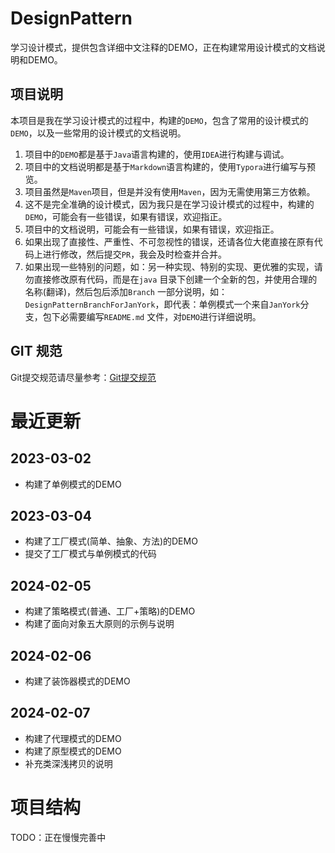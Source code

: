 # DesignPattern

学习设计模式，提供包含详细中文注释的DEMO，正在构建常用设计模式的文档说明和DEMO。

## 项目说明

本项目是我在学习设计模式的过程中，构建的`DEMO`，包含了常用的设计模式的`DEMO`，以及一些常用的设计模式的文档说明。

1. 项目中的`DEMO`都是基于`Java`语言构建的，使用`IDEA`进行构建与调试。
2. 项目中的文档说明都是基于`Markdown`语言构建的，使用`Typora`进行编写与预览。
3. 项目虽然是`Maven`项目，但是并没有使用`Maven`，因为无需使用第三方依赖。
4. 这不是完全准确的设计模式，因为我只是在学习设计模式的过程中，构建的`DEMO`，可能会有一些错误，如果有错误，欢迎指正。
5. 项目中的文档说明，可能会有一些错误，如果有错误，欢迎指正。
6. 如果出现了直接性、严重性、不可忽视性的错误，还请各位大佬直接在原有代码上进行修改，然后提交`PR`，我会及时检查并合并。
7. 如果出现一些特别的问题，如：另一种实现、特别的实现、更优雅的实现，请勿直接修改原有代码，而是在`java`
   目录下创建一个全新的包，并使用合理的名称(翻译)，然后包后添加`Branch`
   一部分说明，如：`DesignPatternBranchForJanYork`，即代表：单例模式一个来自`JanYork`分支，包下必需要编写`README.md`
   文件，对`DEMO`进行详细说明。

## GIT 规范

Git提交规范请尽量参考：[Git提交规范](/doc/Git协作规范.md)

# 最近更新

## 2023-03-02

- 构建了单例模式的DEMO

## 2023-03-04

- 构建了工厂模式(简单、抽象、方法)的DEMO
- 提交了工厂模式与单例模式的代码

## 2024-02-05

- 构建了策略模式(普通、工厂+策略)的DEMO
- 构建了面向对象五大原则的示例与说明

## 2024-02-06

- 构建了装饰器模式的DEMO

## 2024-02-07

- 构建了代理模式的DEMO
- 构建了原型模式的DEMO
- 补充类深浅拷贝的说明

# 项目结构

TODO：正在慢慢完善中
